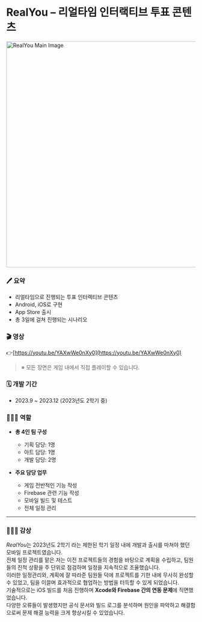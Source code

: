 # RealYou – 리얼타임 인터랙티브 투표 콘텐츠

<img src="https://github.com/user-attachments/assets/96e783d9-b377-4153-99e5-7cd02d419d32" alt="RealYou Main Image" width="600"/>


### 🖊️ 요약

- 리얼타임으로 진행되는 투표 인터랙티브 콘텐츠  
- Android, iOS로 구현  
- App Store 출시  
- 총 3일에 걸쳐 진행되는 시나리오


### 🎬 영상


👉[https://youtu.be/YAXwWe0nXy0](https://youtu.be/YAXwWe0nXy0)

> ※ 모든 장면은 게임 내에서 직접 플레이할 수 있습니다.


### 🗓️ 개발 기간

- 2023.9 ~ 2023.12 (2023년도 2학기 중)



### 👨🏻‍🔧 역할
- **총 4인 팀 구성**  
  - 기획 담당: 1명  
  - 아트 담당: 1명  
  - 개발 담당: 2명  

 - **주요 담당 업무**
   - 게임 전반적인 기능 작성
   - Firebase 관련 기능 작성
   - 모바일 빌드 및 테스트
   - 전체 일정 관리


---
### 🙋🏻‍♂️ 감상

*RealYou*는 2023년도 2학기 라는 제한된 학기 일정 내에 개발과 출시를 마쳐야 했던 모바일 프로젝트였습니다.  
전체 일정 관리를 맡은 저는 이전 프로젝트들의 경험을 바탕으로 계획을 수립하고, 팀원들의 진척 상황을 주 단위로 점검하며 일정을 지속적으로 조율했습니다.  
이러한 일정관리와, 계획에 잘 따라준 팀원들 덕에 프로젝트를 기한 내에 무사히 완성할 수 있었고, 팀을 이끌며 효과적으로 협업하는 방법을 터득할 수 있게 되었습니다.  
기술적으로는 iOS 빌드를 처음 진행하며 **Xcode와 Firebase 간의 연동 문제**에 직면했었습니다.  
다양한 오류들이 발생했지만 공식 문서와 빌드 로그를 분석하며 원인을 파악하고 해결함으로써 문제 해결 능력을 크게 향상시킬 수 있었습니다.



